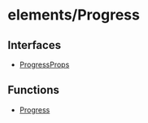 # elements/Progress

## Interfaces

- [ProgressProps](interfaces/ProgressProps.md)

## Functions

- [Progress](functions/Progress.md)
